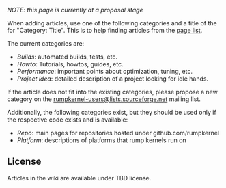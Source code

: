 _NOTE: this page is currently at a proposal stage_

When adding articles, use one of the following categories and a title of
the for "Category: Title".  This is to help finding articles from
the [page list](https://github.com/rumpkernel/wiki/wiki/_pages).

The current categories are:

* _Builds_: automated builds, tests, etc.
* _Howto_: Tutorials, howtos, guides, etc.
* _Performance_: important points about optimization, tuning, etc.
* _Project idea_: detailed description of a project looking for idle hands.

If the article does not fit into the existing categories, please propose
a new category on the rumpkernel-users@lists.sourceforge.net mailing list.

Additionally, the following categories exist, but they should be used
only if the respective code exists and is available:

* _Repo_: main pages for repositories hosted under github.com/rumpkernel
* _Platform_: descriptions of platforms that rump kernels run on

License
-------

Articles in the wiki are available under TBD license.
